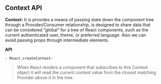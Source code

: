 ## Context API

**Context:**
It is provides a means of passing state down the component tree through a Provider/Consumer relationship, is designed to share data that can be considered “global” for a tree of React components, such as the current authenticated user, theme, or preferred language. Also we can avoid passing props through intermediate elements.

**API**

`- React.createContext:`

> When React renders a component that subscribes to this Context object it will read the current context value from the closest matching Provider above it in the tree.
